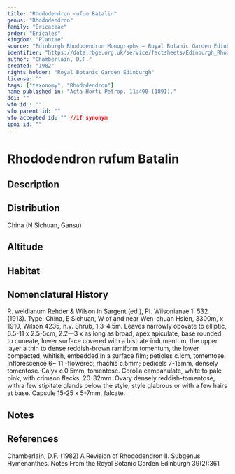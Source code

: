 ```yaml
---
title: "Rhododendron rufum Batalin"
genus: "Rhododendron"
family: "Ericaceae"
order: "Ericales"
kingdom: "Plantae"
source: "Edinburgh Rhododendron Monographs – Royal Botanic Garden Edinburgh"
identifier: "https://data.rbge.org.uk/service/factsheets/Edinburgh_Rhododendron_Monographs.xhtml"
author: "Chamberlain, D.F."
created: "1982"
rights holder: "Royal Botanic Garden Edinburgh"
license: ""
tags: ["taxonomy", "Rhododendron"]
name published in: "Acta Horti Petrop. 11:490 (1891)."
doi: ""
wfo id : ""
wfo parent id: ""
wfo accepted id: "" //if synonym                      
ipni id: ""
---
```


                       

# Rhododendron rufum Batalin

## Description


## Distribution
China (N Sichuan, Gansu)

## Altitude


## Habitat


## Nomenclatural History
R. weldianum Rehder & Wilson in Sargent (ed.), PI. Wilsonianae 1: 532 (1913). Type: China, E Sichuan, W of and near Wen-chuan Hsien, 3300m, x 1910, Wilson 4235, n.v. Shrub, 1.3-4.5m. Leaves narrowly obovate to elliptic, 6.5-11 x 2.5-5cm, 2.2—3 x as long as broad, apex apiculate, base rounded to cuneate, lower surface covered with a bistrate indumentum, the upper layer a thin to dense reddish-brown ramiform tomentum, the lower compacted, whitish, embedded in a surface film; petioles c.lcm, tomentose. Inflorescence 6~ 11 -flowered; rhachis c.5mm; pedicels 7-15mm, densely tomentose. Calyx c.0.5mm, tomentose. Corolla campanulate, white to pale pink, with crimson flecks, 20-32mm. Ovary densely reddish-tomentose, with a few stipitate glands below the style; style glabrous or with a few hairs at base. Capsule 15-25 x 5-7mm, falcate.
                       
## Notes


## References

Chamberlain, D.F. (1982) A Revision of Rhododendron II. Subgenus Hymenanthes. Notes From the Royal Botanic Garden Edinburgh 39(2):361
